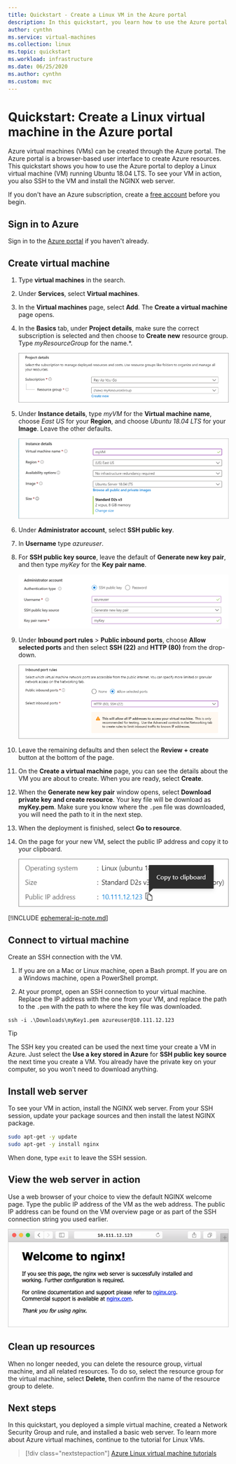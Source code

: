 ```yaml
---
title: Quickstart - Create a Linux VM in the Azure portal 
description: In this quickstart, you learn how to use the Azure portal to create a Linux virtual machine.
author: cynthn
ms.service: virtual-machines
ms.collection: linux
ms.topic: quickstart
ms.workload: infrastructure
ms.date: 06/25/2020
ms.author: cynthn
ms.custom: mvc
---
```


# Quickstart: Create a Linux virtual machine in the Azure portal

Azure virtual machines (VMs) can be created through the Azure portal. The Azure portal is a browser-based user interface to create Azure resources. This quickstart shows you how to use the Azure portal to deploy a Linux virtual machine (VM) running Ubuntu 18.04 LTS. To see your VM in action, you also SSH to the VM and install the NGINX web server.

If you don't have an Azure subscription, create a [free account](https://azure.microsoft.com/free/?WT.mc_id=A261C142F) before you begin.

## Sign in to Azure

Sign in to the [Azure portal](https://portal.azure.com) if you haven't already.

## Create virtual machine

1. Type **virtual machines** in the search.
1. Under **Services**, select **Virtual machines**.
1. In the **Virtual machines** page, select **Add**. The **Create a virtual machine** page opens.
1. In the **Basics** tab, under **Project details**, make sure the correct subscription is selected and then choose to **Create new** resource group. Type *myResourceGroup* for the name.*. 

	![Screenshot of the Project details section showing where you select the Azure subscription and the resource group for the virtual machine](./media/quick-create-portal/project-details.png)

1. Under **Instance details**, type *myVM* for the **Virtual machine name**, choose *East US* for your **Region**, and choose *Ubuntu 18.04 LTS* for your **Image**. Leave the other defaults.

	![Screenshot of the Instance details section where you provide a name for the virtual machine and select its region, image and size](./media/quick-create-portal/instance-details.png)

1. Under **Administrator account**, select **SSH public key**.

1. In **Username** type *azureuser*.

1. For **SSH public key source**, leave the default of **Generate new key pair**, and then type *myKey* for the **Key pair name**.

    ![Screenshot of the Administrator account section where you select an authentication type and provide the administrator credentials](./media/quick-create-portal/administrator-account.png)

1. Under **Inbound port rules** > **Public inbound ports**, choose **Allow selected ports** and then select **SSH (22)** and **HTTP (80)** from the drop-down. 

	![Screenshot of the inbound port rules section where you select what ports inbound connections are allowed on](./media/quick-create-portal/inbound-port-rules.png)

1. Leave the remaining defaults and then select the **Review + create** button at the bottom of the page.

1. On the **Create a virtual machine** page, you can see the details about the VM you are about to create. When you are ready, select **Create**.

1. When the **Generate new key pair** window opens, select **Download private key and create resource**. Your key file will be download as **myKey.pem**. Make sure you know where the `.pem` file was downloaded, you will need the path to it in the next step.

1. When the deployment is finished, select **Go to resource**.

1. On the page for your new VM, select the public IP address and copy it to your clipboard.


	![Screenshot showing how to copy the IP address for the virtual machine](./media/quick-create-portal/ip-address.png)

[!INCLUDE [ephemeral-ip-note.md](../../includes/ephemeral-ip-note.md)]

## Connect to virtual machine

Create an SSH connection with the VM.

1. If you are on a Mac or Linux machine, open a Bash prompt. If you are on a Windows machine, open a PowerShell prompt. 

1. At your prompt, open an SSH connection to your virtual machine. Replace the IP address with the one from your VM, and replace the path to the `.pem` with the path to where the key file was downloaded.

```console
ssh -i .\Downloads\myKey1.pem azureuser@10.111.12.123
```

> [!TIP]
> The SSH key you created can be used the next time your create a VM in Azure. Just select the **Use a key stored in Azure** for **SSH public key source** the next time you create a VM. You already have the private key on your computer, so you won't need to download anything.

## Install web server

To see your VM in action, install the NGINX web server. From your SSH session, update your package sources and then install the latest NGINX package.

```bash
sudo apt-get -y update
sudo apt-get -y install nginx
```

When done, type `exit` to leave the SSH session.


## View the web server in action

Use a web browser of your choice to view the default NGINX welcome page. Type the public IP address of the VM as the web address. The public IP address can be found on the VM overview page or as part of the SSH connection string you used earlier.

![Screenshot showing the NGINX default site in a browser](./media/quick-create-portal/nginx.png)

## Clean up resources

When no longer needed, you can delete the resource group, virtual machine, and all related resources. To do so, select the resource group for the virtual machine, select **Delete**, then confirm the name of the resource group to delete.

## Next steps

In this quickstart, you deployed a simple virtual machine, created a Network Security Group and rule, and installed a basic web server. To learn more about Azure virtual machines, continue to the tutorial for Linux VMs.

> [!div class="nextstepaction"]
> [Azure Linux virtual machine tutorials](./tutorial-manage-vm.md)
